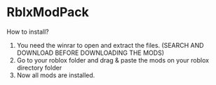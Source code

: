 # RblxModPack

How to install?

1. You need the winrar to open and extract the files. (SEARCH AND DOWNLOAD BEFORE DOWNLOADING THE MODS)
2. Go to your roblox folder and drag & paste the mods on your roblox directory folder
3. Now all mods are installed.
